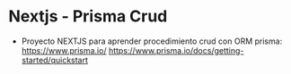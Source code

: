 # Nextjs - Prisma Crud

- Proyecto NEXTJS para aprender procedimiento crud con ORM prisma: https://www.prisma.io/
  https://www.prisma.io/docs/getting-started/quickstart
